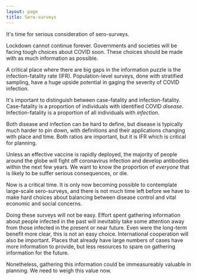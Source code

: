 ```yaml
---
layout: page
title: Sero-surveys
---
```


It's time for serious consideration of sero-surveys.

Lockdown cannot continue forever. Governments and societies will be facing tough choices about COVID soon. These choices should be made with as much information as possible.

A critical place where there are big gaps in the information puzzle is the infection-fatality rate (IFR). Population-level surveys, done with stratified sampling, have a huge upside potential in gaging the severity of COVID infection.

It's important to distinguish between case-fatality and infection-fatality. Case-fatality is a proportion of individuals with identified COVID _disease_. Infection-fatality is a proportion of all individuals with _infection_. 

Both disease and infection can be hard to define, but disease is typically much harder to pin down, with definitions and their applications changing with place and time.
Both ratios are important, but it is IFR which is critical for planning.

Unless an effective vaccine is rapidly deployed, the majority of people around the globe will fight off coronavirus infection and develop antibodies within the next few years. We want to know the proportion of _everyone_ that is likely to be suffer serious consequences, or die.

Now is a critical time. 
It is only now becoming possible to contemplate large-scale sero-surveys, and there is not much time left before we have to make hard choices about balancing between disease control and vital economic and social concerns.

Doing these surveys will not be easy. Effort spent gathering information about people infected in the past will inevitably take some attention away from those infected in the present or near future. Even were the long-term benefit more clear, this is not an easy choice. International cooperation will also be important. Places that already have large numbers of cases have more information to provide, but less resources to spare on gathering information for the future.

Nonetheless, gathering this information could be immeasureably valuable in planning. We need to weigh this value now.

